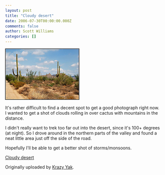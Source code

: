 ```yaml
---
layout: post
title: "Cloudy desert"
date: 2006-07-30T00:00:00.000Z
comments: false
author: Scott Williams
categories: []
---
```

<img alt="It's rather difficult to find a decent spot to get a good photograph right now. I wanted to get a shot of clouds rolling in over cactus with mountains in the distance. I didn't really want to trek too far out into the desert, since it's 100+ degrees (at night). So I drove around in the northern parts of the valley and found a neat little area just off the side of the road. Hopefully I'll be able to get a better shot of storms/monsoons. Cloudy desert Originally uploaded by Krazy Yak." src="./1154299351000.jpg">

It's rather difficult to find a decent spot to get a good photograph right now. I wanted to get a shot of clouds rolling in over cactus with mountains in the distance.

I didn't really want to trek too far out into the desert, since it's 100+ degrees (at night). So I drove around in the northern parts of the valley and found a neat little area just off the side of the road.

Hopefully I'll be able to get a better shot of storms/monsoons.



<span><a href="http://www.flickr.com/photos/swilliams/202561918/">Cloudy desert</a>

Originally uploaded by <a href="http://www.flickr.com/people/swilliams/">Krazy Yak</a>.
</span>
